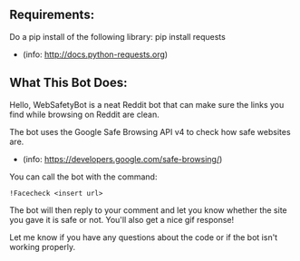 ## Requirements:

Do a pip install of the following library:
pip install requests

* (info: http://docs.python-requests.org)

## What This Bot Does:

Hello, WebSafetyBot is a neat Reddit bot that can make sure the links you find while browsing
on Reddit are clean. 

The bot uses the Google Safe Browsing API v4 to check how safe websites are.

* (info: https://developers.google.com/safe-browsing/)

You can call the bot with the command:

`!Facecheck <insert url>`

The bot will then reply to your comment and let you know whether the site you gave it
is safe or not. You'll also get a nice gif response!

Let me know if you have any questions about the code or if the bot isn't working properly.
